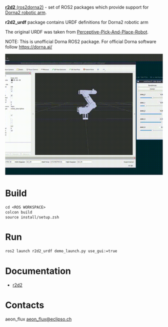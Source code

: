 [**r2d2** (ros2dorna2)](https://github.com/pinorobotics/r2d2) - set of ROS2 packages which provide support for [Dorna2 robotic arm](https://dorna.ai/).

**r2d2_urdf** package contains URDF definitions for Dorna2 robotic arm

The original URDF was taken from [Perceptive-Pick-And-Place-Robot](https://github.com/ShaySackett/Perceptive-Pick-And-Place-Robot).

NOTE: This is unofficial Dorna ROS2 package. For official Dorna software follow https://dorna.ai/

[![Example](example.gif)](example.gif)

# Build

```
cd <ROS WORKSPACE>
colcon build
source install/setup.zsh
```

# Run

``` bash
ros2 launch r2d2_urdf demo_launch.py use_gui:=true
```

# Documentation

- [r2d2](https://github.com/pinorobotics/r2d2)

# Contacts

aeon_flux <aeon_flux@eclipso.ch>
